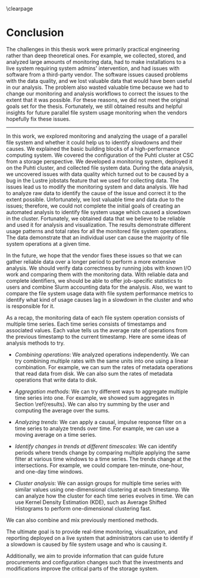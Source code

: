 \clearpage

# Conclusion
The challenges in this thesis work were primarily practical engineering rather than deep theoretical ones.
For example, we collected, stored, and analyzed large amounts of monitoring data, had to make installations to a live system requiring system admins' intervention, and had issues with software from a third-party vendor.
The software issues caused problems with the data quality, and we lost valuable data that would have been useful in our analysis.
The problem also wasted valuable time because we had to change our monitoring and analysis workflows to correct the issues to the extent that it was possible.
For these reasons, we did not meet the original goals set for the thesis.
Fortunately, we still obtained results and helpful insights for future parallel file system usage monitoring when the vendors hopefully fix these issues.

---

In this work, we explored monitoring and analyzing the usage of a parallel file system and whether it could help us to identify slowdowns and their causes.
We explained the basic building blocks of a high-performance computing system.
We covered the configuration of the Puhti cluster at CSC from a storage perspective.
We developed a monitoring system, deployed it on the Puhti cluster, and collected file system data.
During the data analysis, we uncovered issues with data quality which turned out to be caused by a bug in the Lustre jobstats feature that we used for collecting data.
The issues lead us to modify the monitoring system and data analysis.
We had to analyze raw data to identify the cause of the issue and correct it to the extent possible.
Unfortunately, we lost valuable time and data due to the issues; therefore, we could not complete the initial goals of creating an automated analysis to identify file system usage which caused a slowdown in the cluster.
Fortunately, we obtained data that we believe to be reliable and used it for analysis and visualization.
The results demonstrate different usage patterns and total rates for all the monitored file system operations.
The data demonstrate that an individual user can cause the majority of file system operations at a given time.

In the future, we hope that the vendor fixes these issues so that we can gather reliable data over a longer period to perform a more extensive analysis.
We should verify data correctness by running jobs with known I/O work and comparing them with the monitoring data.
With reliable data and complete identifiers, we should be able to offer job-specific statistics to users and combine Slurm accounting data for the analysis.
Also, we want to compare the file system usage data with file system performance metrics to identify what kind of usage causes lag in a slowdown in the cluster and who is responsible for it.

As a recap, the monitoring data of each file system operation consists of multiple time series.
Each time series consists of timestamps and associated values.
Each value tells us the average rate of operations from the previous timestamp to the current timestamp.
Here are some ideas of analysis methods to try.

- *Combining operations*:
  We analyzed operations independently.
  We can try combining multiple rates with the same units into one using a linear combination.
  For example, we can sum the rates of metadata operations that read data from disk.
  We can also sum the rates of metadata operations that write data to disk.

- *Aggregation methods*:
  We can try different ways to aggregate multiple time series into one.
  For example, we showed sum aggregates in Section \ref{results}.
  We can also try summing by the user and computing the average over the sums.

- *Analyzing trends*:
  We can apply a causal, impulse response filter on a time series to analyze trends over time.
  For example, we can use a moving average on a time series.

- *Identify changes in trends at different timescales*:
  We can identify periods where trends change by comparing multiple applying the same filter at various time windows to a time series.
  The trends change at the intersections.
  For example, we could compare ten-minute, one-hour, and one-day time windows.

- *Cluster analysis*:
  We can assign groups for multiple time series with similar values using one-dimensional clustering at each timestamp.
  We can analyze how the cluster for each time series evolves in time.
  We can use Kernel Density Estimation (KDE), such as Average Shifted Histograms to perform one-dimensional clustering fast.

We can also combine and mix previously mentioned methods.

The ultimate goal is to provide real-time monitoring, visualization, and reporting deployed on a live system that administrators can use to identify if a slowdown is caused by file system usage and who is causing it.

Additionally, we aim to provide information that can guide future procurements and configuration changes such that the investments and modifications improve the critical parts of the storage system.

